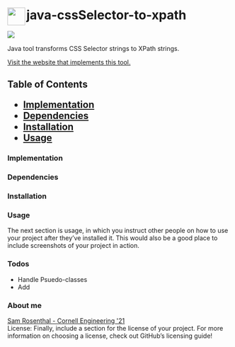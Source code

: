 <h1><a href="https://github.com/sam-rosenthal/" target="_blank"><img src="https://github.com/sam-rosenthal/java-cssSelector-to-xpath/blob/master/src/main/webapp/fav.png" align="left" height="40" width="40"></a> java-cssSelector-to-xpath</h1>

<a href="https://github.com/sam-rosenthal/" target="_blank"><img src="https://travis-ci.org/sam-rosenthal/java-cssSelector-to-xpath.svg?branch=master" align="left"> </a>
<br>
<p>Java tool transforms CSS Selector strings to XPath strings. </p> 
<a href="https://css-selector-to-xpath.appspot.com" target="_blank">Visit the website that implements this tool.</a>

<h2> Table of Contents
  <ul>
    <li> <a href="https://github.com/sam-rosenthal/java-cssSelector-to-xpath/edit/samdev/README.md" target="_blank"> Implementation</a>     </li>
    <li> <a href="https://github.com/sam-rosenthal/java-cssSelector-to-xpath/edit/samdev/README.md" target="_blank"> Dependencies</a>	     </li>
    <li> <a href="https://github.com/sam-rosenthal/java-cssSelector-to-xpath/edit/samdev/README.md" target="_blank"> Installation </a>     </li>
    <li> <a href="https://github.com/sam-rosenthal/java-cssSelector-to-xpath/edit/samdev/README.md" target="_blank"> Usage</a>	           </li>
  <ul>
</h2>

<h3> Implementation  </h3>

<h3> Dependencies </h3>

<h3> Installation </h3>

<h3> Usage </h3>

The next section is usage, in which you instruct other people on how to use your project after they’ve installed it. This would also be a good place to include screenshots of your project in action.

<h3><a id="Todos_143"></a>Todos</h3>
<ul>
<li>Handle Psuedo-classes</li>
<li>Add </li> </ul>

<h3> About me </h3>
<a href="https://sam-rosenthal.github.io" target="_blank"> Sam Rosenthal - Cornell Engineering '21 </a>	
<br>
License: Finally, include a section for the license of your project. For more information on choosing a license, check out GitHub’s licensing guide!
